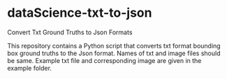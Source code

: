 # dataScience-txt-to-json
Convert Txt Ground Truths to Json Formats

This repository contains a Python script that converts txt format bounding box ground truths to the Json format. Names of txt and image files should be same. Example txt file and corresponding image are given in the example folder.
